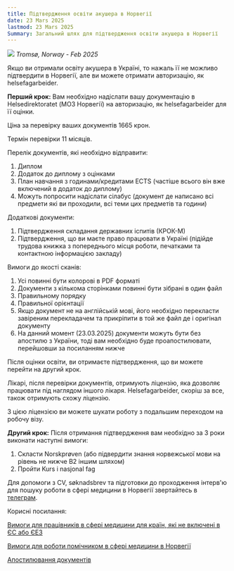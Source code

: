 ```yaml
---
title: Підтвердження освіти акушера в Норвегії
date: 23 Mars 2025
lastmod: 23 Mars 2025
Summary: Загальний шлях для підтвердження освіти акушера в Норвегії
---
```


![](/img/obstetrician-in-norway/photo_2025-03-23_23-56-27.jpg)
*Tromsø, Norway - Feb 2025*

Якщо ви отримали освіту акушера в Україні, то нажаль її не можливо підтвердити в Норвегії, але ви можете отримати авторизацію, як helsefagarbeider.

**Перший крок:** Вам необхідно надіслати вашу документацію в Helsedirektoratet (МОЗ Норвегії) на авторизацію, як helsefagarbeider для її оцінки.

Ціна за перевірку ваших документів 1665 крон.

Термін перевірки 11 місяців.

Перелік документів, які необхідно відправити:

1. Диплом
2. Додаток до диплому з оцінками
3. План навчання з годинами/кредитами ECTS (частіше всього він вже включений в додаток до диплому)
4. Можуть попросити надіслати сілабус (документ де написано всі предмети які ви проходили, всі теми цих предметів та години)

Додаткові документи:

1. Підтвердження складання державних іспитів (КРОК-М)
2. Підтвердження, що ви маєте право працювати в Україні (підійде трудова книжка з попереднього місця роботи, печатками та контактною інформацією закладу)

Вимоги до якості сканів:

1. Усі повинні бути колорові в PDF форматі
2. Документи з кількома сторінками повинні бути зібрані в один файл
3. Правильному порядку
4. Правильної орієнтації
5. Якщо документ не на англійській мові, його необхідно перекласти завіреним перекладачем та прикріпити в той же файл де і оригінал документу
6. На данний момент (23.03.2025) документи можуть бути без апостилю з України, тоді вам необхідно буде проапостилювати, перейшовши за посиланням нижче

Після оцінки освіти, ви отримаєте підтвердження, що ви можете перейти на другий крок.

Лікарі, після перевірки документів, отримують ліцензію, яка дозволяє працювати під наглядом іншого лікаря. Helsefagarbeider, скоріш за все, також отримують схожу ліцензію.

З цією ліцензією ви можете шукати роботу з подальшим переходом на робочу візу.

**Другий крок:** Після отримання підтвердження вам необхідно за 3 роки виконати наступні вимоги:

1. Скласти Norskprøven (або підвердити знання норвежської мови на рівень не нижче B2 іншим шляхом)
2. Пройти Kurs i nasjonal fag

Для допомоги з CV, søknadsbrev та підготовки до проходження інтерв'ю для пошуку роботи в сфері медицини в Норвегії звертайтесь в [телеграм](https://t.me/cat_scan).

Корисні посилання:

[Вимоги для працівників в сфері медицини для країн, які не включені в ЄС або ЄЕЗ](https://www.helsedirektoratet.no/tema/autorisasjon-og-spesialistutdanning/autorisasjon-og-lisens/Tilleggskrav-for-s%C3%B8kere-utdannet-utenfor-EUE%C3%98S)

[Вимоги для роботи помічником в сфері медицини в Норвегії](https://www.helsedirektoratet.no/tema/autorisasjon-og-spesialistutdanning/autorisasjon-og-lisens?path=9-3-helsefagarbeider-utenfor-eueos)

[Апостилювання документів](https://apostille.in.ua/en/)
